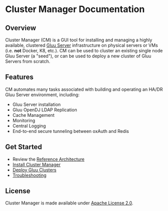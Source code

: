 # Cluster Manager Documentation
## Overview
Cluster Manager (CM) is a GUI tool for installing and managing a highly available, clustered [Gluu Server](https://gluu.org/docs/ce) infrastructure on physical servers or VMs (i.e. **not** Docker, K8, etc.). CM can be used to cluster an existing single node Gluu Server (a "seed"), or can be used to deploy a new cluster of Gluu Servers from scratch.  

## Features
CM automates many tasks associated with building and operating an HA/DR Gluu Server environment, including: 

- Gluu Server installation 
- Gluu OpenDJ LDAP Replication   
- Cache Management   
- Monitoring    
- Central Logging      
- End-to-end secure tunneling between oxAuth and Redis   

## Get Started
- Review the [Reference Architecture](./architecture/index.md) 
- [Install Cluster Manager](./installation/index.md)   
- [Deploy Gluu Clusters](./deploy/index.md)
- [Troubleshooting](./troubleshooting/index.md)

## License

Cluster Manager is made available under [Apache License 2.0](https://www.apache.org/licenses/LICENSE-2.0.html).




